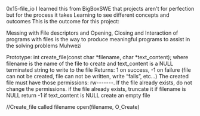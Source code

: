 0x15-file_io
I learned this from BigBoxSWE that projects aren't for perfection but for the process it takes
Learning to see different concepts and outcomes
This is the outcome for this project:


Messing with File descriptors and Opening, Closing and
Interaction of programs with files is the way to produce meaningful programs to assist in the solving problems
Muhwezi

Prototype: int create_file(const char *filename, char *text_content);
where filename is the name of the file to create and text_content is a NULL terminated string to write to the file
Returns: 1 on success, -1 on failure (file can not be created, file can not be written, write “fails”, etc…)
The created file must have those permissions: rw-------. If the file already exists, do not change the permissions.
if the file already exists, truncate it
if filename is NULL return -1
if text_content is NULL create an empty file

//Create_file called filename
	open(filename, O_Create)

